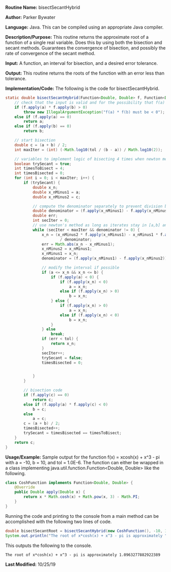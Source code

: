 **Routine Name:** bisectSecantHybrid

**Author:** Parker Bywater

**Language:** Java. This can be compiled using an appropriate Java compiler. 

**Description/Purpose:** This routine returns the approximate root of a function of a single real variable. Does this by using both the 
bisection and secant methods. Guarantees the convergence of bisection, and possibly the rate of convergence of the secant method. 

**Input:** A function, an interval for bisection, and a desired error tolerance.

**Output:** This routine returns the roots of the function with an error less than tolerance. 

**Implementation/Code:** The following is the code for bisectSecantHybrid. 
   
```java 
static double bisectSecantHybrid(Function<Double, Double> f, Function<Double, Double> fPrime, double a, double b, double tol) {
    // check that the input is valid and for the possibility that f(a) or f(b) are zero
    if (f.apply(a) * f.apply(b) > 0)
        throw new IllegalArgumentException("f(a) * f(b) must be < 0");
    else if (f.apply(a) == 0)
        return a;
    else if (f.apply(b) == 0)
        return b;

    // start bisection
    double c = (a + b) / 2;
    int maxIter = (int) (-Math.log10(tol / (b - a)) / Math.log10(2));

    // variables to implement logic of bisecting 4 times when newton method fails
    boolean trySecant = true;
    int timesToBisect = 4;
    int timesBisected = 0;
    for (int i = 0; i < maxIter; i++) {
        if (trySecant) {
            double x_n;
            double x_nMinus1 = a;
            double x_nMinus2 = c;

            // compute the denominator separately to prevent division by zero
            double denominator = (f.apply(x_nMinus1) - f.apply(x_nMinus2));
            double err;
            int secIter = 0;
            // use newton's method as long as iterates stay in [a,b] and we don't exceed 1/4 of maxIter
            while (secIter < maxIter && denominator != 0) {
                x_n = (x_nMinus2 * f.apply(x_nMinus1) - x_nMinus1 * f.apply(x_nMinus2))
                        / denominator;
                err = Math.abs(x_n - x_nMinus1);
                x_nMinus2 = x_nMinus1;
                x_nMinus1 = x_n;
                denominator = (f.apply(x_nMinus1) - f.apply(x_nMinus2));

                // modify the interval if possible
                if (a <= x_n && x_n <= b) {
                    if (f.apply(a) < 0) {
                        if (f.apply(x_n) < 0)
                            a = x_n;
                        else if (f.apply(x_n) > 0)
                            b = x_n;
                    } else {
                        if (f.apply(x_n) > 0)
                            a = x_n;
                        else if (f.apply(x_n) < 0)
                            b = x_n;
                    }
                } else
                    break;
                if (err < tol) {
                    return x_n;
                }
                secIter++;
                trySecant = false;
                timesBisected = 0;


            }
        }

        // bisection code
        if (f.apply(c) == 0)
            return c;
        else if (f.apply(a) * f.apply(c) < 0)
            b = c;
        else
            a = c;
        c = (a + b) / 2;
        timesBisected++;
        trySecant = timesBisected == timesToBisect;
    }
    return c;
}
```

**Usage/Example:** Sample output for the function f(x) = xcosh(x) + x^3 - pi with a = -10, b = 10, and tol = 1.0E-6. The function can either be wrapped in a class implementing java.util.function.Function<Double, Double> like the following. 
    
```java 
class CoshFunction implements Function<Double, Double> { 
    @Override 
    public Double apply(Double x) { 
        return x * Math.cosh(x) + Math.pow(x, 3) - Math.PI; 
    }
}
```
Running the code and printing to the console from a main method can be accomplished with the following two lines of code. 

```java 
double bisectSecantRoot = bisectSecantHybrid(new CoshFunction(), -10, 10, 1.0E-06);
System.out.println("The root of x*cosh(x) + x^3 - pi is approximately " + bisectSecantRoot);
```

This outputs the following to the console. 
    
    The root of x*cosh(x) + x^3 - pi is approximately 1.0963277882922389

**Last Modified:** 10/25/19
